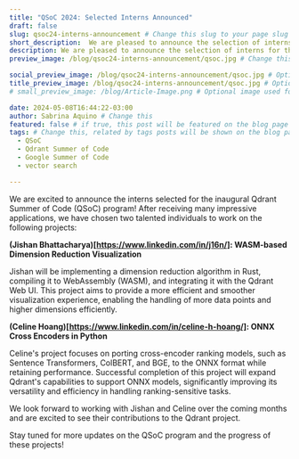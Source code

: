 ```yaml
---
title: "QSoC 2024: Selected Interns Announced"
draft: false
slug: qsoc24-interns-announcement # Change this slug to your page slug if needed
short_description:  We are pleased to announce the selection of interns for the inaugural Qdrant Summer of Code (QSoC) program. # Change this
description: We are pleased to announce the selection of interns for the inaugural Qdrant Summer of Code (QSoC) program. # Change this
preview_image: /blog/qsoc24-interns-announcement/qsoc.jpg # Change this

social_preview_image: /blog/qsoc24-interns-announcement/qsoc.jpg # Optional image used for link previews
title_preview_image: /blog/qsoc24-interns-announcement/qsoc.jpg # Optional image used for blog post title
# small_preview_image: /blog/Article-Image.png # Optional image used for small preview in the list of blog posts

date: 2024-05-08T16:44:22-03:00
author: Sabrina Aquino # Change this
featured: false # if true, this post will be featured on the blog page
tags: # Change this, related by tags posts will be shown on the blog page
  - QSoC
  - Qdrant Summer of Code
  - Google Summer of Code
  - vector search

---
```


We are excited to announce the interns selected for the inaugural Qdrant Summer of Code (QSoC) program! After receiving many impressive applications, we have chosen two talented individuals to work on the following projects:

**(Jishan Bhattacharya)[https://www.linkedin.com/in/j16n/]: WASM-based Dimension Reduction Visualization**

Jishan will be implementing a dimension reduction algorithm in Rust, compiling it to WebAssembly (WASM), and integrating it with the Qdrant Web UI. This project aims to provide a more efficient and smoother visualization experience, enabling the handling of more data points and higher dimensions efficiently.

**(Celine Hoang)[https://www.linkedin.com/in/celine-h-hoang/]: ONNX Cross Encoders in Python**

Celine's project focuses on porting cross-encoder ranking models, such as Sentence Transformers, ColBERT, and BGE, to the ONNX format while retaining performance. Successful completion of this project will expand Qdrant's capabilities to support ONNX models, significantly improving its versatility and efficiency in handling ranking-sensitive tasks.

We look forward to working with Jishan and Celine over the coming months and are excited to see their contributions to the Qdrant project.

Stay tuned for more updates on the QSoC program and the progress of these projects!

